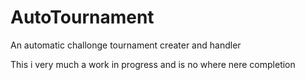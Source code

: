 # AutoTournament
An automatic challonge tournament creater and handler

This i very much a work in progress and is no where nere completion
